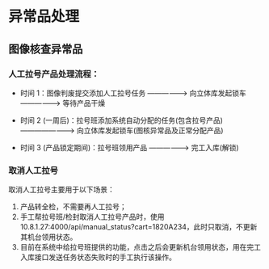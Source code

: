 # 异常品处理

## 图像核查异常品

### 人工拉号产品处理流程：

- 时间 1：图像判废提交添加人工拉号任务 ——————> 向立体库发起锁车 ——————> 等待产品干燥

- 时间 2 (一周后)：拉号班添加系统自动分配的任务(包含拉号产品) ————————> 向立体库发起锁车(图核异常品及正常分配产品)

- 时间 3 (产品锁定期间)：拉号班领用产品 ——————> 完工入库(解锁)

### 取消人工拉号

取消人工拉号主要用于以下场景：

1. 产品转全检，不需要再人工拉号；
2. 手工帮拉号班/检封取消人工拉号产品时，使用 10.8.1.27:4000/api/manual_status?cart=1820A234，此时只取消，不更新其机台领用状态。
3. 目前在系统中给拉号班提供的功能，点击之后会更新机台领用状态，用在完工入库接口发送任务状态失败时的手工执行该操作。
